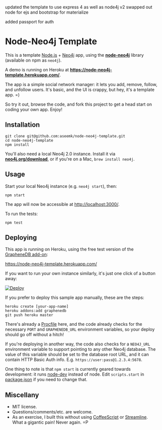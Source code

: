 updated the template to use express 4 as well as node4j v2
swapped out node for ejs and bootstrap for materialize

added passport for auth

# Node-Neo4j Template

This is a template [Node.js][] + [Neo4j][] app, using the
**[node-neo4j][]** library (available on npm as `neo4j`).

A demo is running on Heroku at **<https://node-neo4j-template.herokuapp.com/>**.

The app is a simple social network manager: it lets you add, remove, follow,
and unfollow users.
It's basic, and the UI is crappy, but hey, it's a template app. =)

So try it out, browse the code, and fork this project to get a head start on
coding your own app. Enjoy!


## Installation

```
git clone git@github.com:aseemk/node-neo4j-template.git
cd node-neo4j-template
npm install
```

You'll also need a local Neo4j 2.0 instance.
Install it via **[neo4j.org/download](http://neo4j.org/download)**,
or if you're on a Mac, `brew install neo4j`.


## Usage

Start your local Neo4j instance (e.g. `neo4j start`), then:

```
npm start
```

The app will now be accessible at
[http://localhost:3000/](http://localhost:3000/).

To run the tests:

```
npm test
```


## Deploying

This app is running on Heroku, using the free test version of the
[GrapheneDB add-on](https://addons.heroku.com/graphenedb):

<https://node-neo4j-template.herokuapp.com/>

If you want to run your own instance similarly, it's just one click of a button away:

[![Deploy](https://www.herokucdn.com/deploy/button.png)](https://heroku.com/deploy)

If you prefer to deploy this sample app manually, these are the steps:

```
heroku create [your-app-name]
heroku addons:add graphenedb
git push heroku master
```

There's already a [Procfile](./Procfile) here, and the code already checks for the
necessary `PORT` and `GRAPHENEDB_URL` environment variables,
so your deploy should go off without a hitch!

If you're deploying in another way, the code also checks for a `NEO4J_URL`
environment variable to support pointing to any other Neo4j database.
The value of this variable should be set to the database root URL, and it can
contain HTTP Basic Auth info. E.g. `https://user:pass@1.2.3.4:5678`.

One thing to note is that `npm start` is currently geared towards development:
it runs [node-dev](https://github.com/fgnass/node-dev) instead of node.
Edit `scripts.start` in [package.json](./package.json) if you need to change that.


## Miscellany

- MIT license.
- Questions/comments/etc. are welcome.
- As an exercise, I built this without using [CoffeeScript][coffeescript] or
  [Streamline][streamline]. What a gigantic pain! Never again. =P


[Node.js]: http://nodejs.org/
[Neo4j]: http://www.neo4j.org/
[node-neo4j]: https://github.com/thingdom/node-neo4j

[coffeescript]: http://www.coffeescript.org/
[streamline]: https://github.com/Sage/streamlinejs

